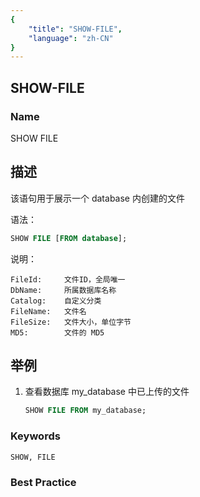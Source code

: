 ```yaml
---
{
    "title": "SHOW-FILE",
    "language": "zh-CN"
}
---
```


## SHOW-FILE

### Name

SHOW FILE

## 描述

该语句用于展示一个 database 内创建的文件

语法：

```sql
SHOW FILE [FROM database];
```

说明：

```text
FileId:     文件ID，全局唯一
DbName:     所属数据库名称
Catalog:    自定义分类
FileName:   文件名
FileSize:   文件大小，单位字节
MD5:        文件的 MD5
```

## 举例

1. 查看数据库 my_database 中已上传的文件

    ```sql
    SHOW FILE FROM my_database;
    ```

### Keywords

    SHOW, FILE

### Best Practice

